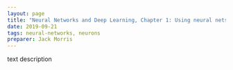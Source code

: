 ```yaml
---
layout: page
title: "Neural Networks and Deep Learning, Chapter 1: Using neural nets to recognize handwritten digits"
date: 2019-09-21
tags: neural-networks, neurons
preparer: Jack Morris
---
```

text description
